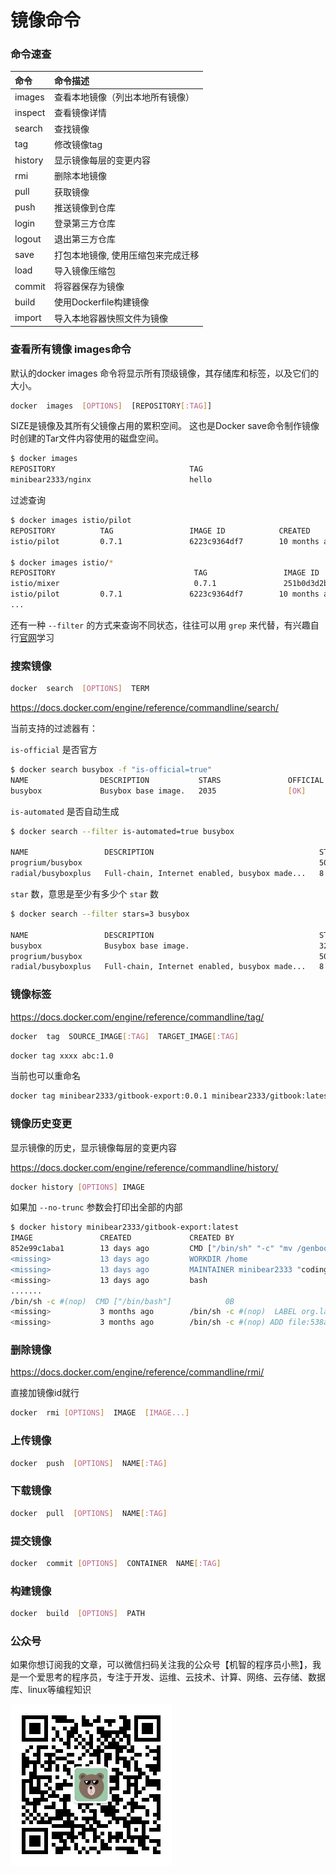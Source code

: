 # 镜像命令

### 命令速查

|命令|	命令描述|
|:----|:----|
|images|	查看本地镜像（列出本地所有镜像）|
|inspect|	查看镜像详情|
|search|	查找镜像|
|tag|	修改镜像tag|
|history|	显示镜像每层的变更内容|
|rmi|	删除本地镜像|
|pull|	获取镜像|
|push|	推送镜像到仓库|
|login|	登录第三方仓库|
|logout|	退出第三方仓库|
|save|	打包本地镜像, 使用压缩包来完成迁移|
|load|	导入镜像压缩包|
|commit|	将容器保存为镜像|
|build|	使用Dockerfile构建镜像|
|import|	导入本地容器快照文件为镜像|

### 查看所有镜像 images命令

默认的docker images 命令将显示所有顶级镜像，其存储库和标签，以及它们的大小。

``` BASH
docker  images  [OPTIONS]  [REPOSITORY[:TAG]]
```

SIZE是镜像及其所有父镜像占用的累积空间。 这也是Docker save命令制作镜像时创建的Tar文件内容使用的磁盘空间。

``` BASH
$ docker images
REPOSITORY                              TAG                                              IMAGE ID            CREATED             SIZE
minibear2333/nginx                      hello                                            089ad90ddb16        8 days ago          133MB
```

过滤查询

``` BASH
$ docker images istio/pilot
REPOSITORY          TAG                 IMAGE ID            CREATED             SIZE
istio/pilot         0.7.1               6223c9364df7        10 months ago       51.9MB

$ docker images istio/*
REPOSITORY                               TAG                 IMAGE ID            CREATED             SIZE
istio/mixer                              0.7.1               251b0d3d2b93        10 months ago       54MB
istio/pilot         0.7.1               6223c9364df7        10 months ago       51.9MB
...
```

还有一种 `--filter` 的方式来查询不同状态，往往可以用 `grep` 来代替，有兴趣自行[官网](https://docs.docker.com/engine/reference/commandline/images/)学习

### 搜索镜像

``` BASH
docker  search  [OPTIONS]  TERM
```

https://docs.docker.com/engine/reference/commandline/search/

当前支持的过滤器有：

`is-official` 是否官方

``` BASH
$ docker search busybox -f "is-official=true"
NAME                DESCRIPTION           STARS               OFFICIAL            AUTOMATED
busybox             Busybox base image.   2035                [OK]
```

`is-automated` 是否自动生成

``` BASH
$ docker search --filter is-automated=true busybox

NAME                 DESCRIPTION                                     STARS     OFFICIAL   AUTOMATED
progrium/busybox                                                     50                   [OK]
radial/busyboxplus   Full-chain, Internet enabled, busybox made...   8                    [OK]
```

`star` 数，意思是至少有多少个 `star` 数

``` BASH
$ docker search --filter stars=3 busybox

NAME                 DESCRIPTION                                     STARS     OFFICIAL   AUTOMATED
busybox              Busybox base image.                             325       [OK]
progrium/busybox                                                     50                   [OK]
radial/busyboxplus   Full-chain, Internet enabled, busybox made...   8                    [OK]
```

### 镜像标签

https://docs.docker.com/engine/reference/commandline/tag/

``` BASH
docker  tag  SOURCE_IMAGE[:TAG]  TARGET_IMAGE[:TAG]
```

``` BASH
docker tag xxxx abc:1.0
```

当前也可以重命名

``` BASH
docker tag minibear2333/gitbook-export:0.0.1 minibear2333/gitbook:latest
```

### 镜像历史变更

显示镜像的历史，显示镜像每层的变更内容

https://docs.docker.com/engine/reference/commandline/history/

``` BASH
docker history [OPTIONS] IMAGE
```

如果加 `--no-trunc` 参数会打印出全部的内部

``` BASH
$ docker history minibear2333/gitbook-export:latest
IMAGE               CREATED             CREATED BY                                      SIZE                COMMENT
852e99c1aba1        13 days ago         CMD ["/bin/sh" "-c" "mv /genbook.sh . && chm…   0B                  buildkit.dockerfile.v0
<missing>           13 days ago         WORKDIR /home                                   0B                  buildkit.dockerfile.v0
<missing>           13 days ago         MAINTAINER minibear2333 "coding3min@foxmail.…   0B                  buildkit.dockerfile.v0
<missing>           13 days ago         bash                                            21.4MB              
.......
/bin/sh -c #(nop)  CMD ["/bin/bash"]            0B
<missing>           3 months ago        /bin/sh -c #(nop)  LABEL org.label-schema.sc…   0B
<missing>           3 months ago        /bin/sh -c #(nop) ADD file:538afc0c5c964ce0d…   215MB
```

### 删除镜像

https://docs.docker.com/engine/reference/commandline/rmi/

直接加镜像id就行

``` BASH
docker  rmi [OPTIONS]  IMAGE  [IMAGE...]
```

### 上传镜像

``` BASH
docker  push  [OPTIONS]  NAME[:TAG]
```

### 下载镜像

``` BASH
docker  pull  [OPTIONS]  NAME[:TAG]
```

### 提交镜像

``` BASH
docker  commit [OPTIONS]  CONTAINER  NAME[:TAG]
```

### 构建镜像

``` BASH
docker  build  [OPTIONS]  PATH
```

### 公众号

如果你想订阅我的文章，可以微信扫码关注我的公众号【机智的程序员小熊】，我是一个爱思考的程序员，专注于开发、运维、云技术、计算、网络、云存储、数据库、linux等编程知识

![](./images/gzh.jpg)
